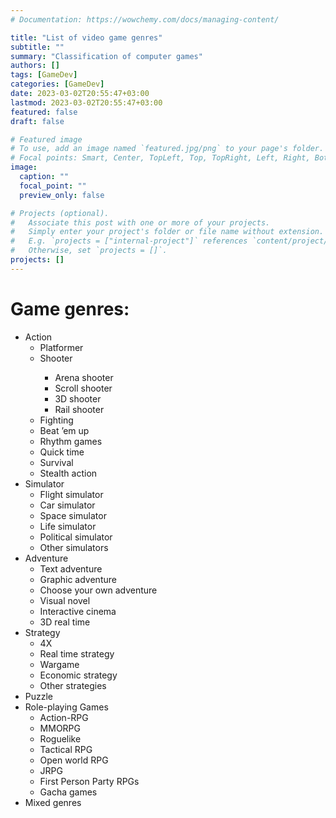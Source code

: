```yaml
---
# Documentation: https://wowchemy.com/docs/managing-content/

title: "List of video game genres"
subtitle: ""
summary: "Classification of computer games"
authors: []
tags: [GameDev]
categories: [GameDev]
date: 2023-03-02T20:55:47+03:00
lastmod: 2023-03-02T20:55:47+03:00
featured: false
draft: false

# Featured image
# To use, add an image named `featured.jpg/png` to your page's folder.
# Focal points: Smart, Center, TopLeft, Top, TopRight, Left, Right, BottomLeft, Bottom, BottomRight.
image:
  caption: ""
  focal_point: ""
  preview_only: false

# Projects (optional).
#   Associate this post with one or more of your projects.
#   Simply enter your project's folder or file name without extension.
#   E.g. `projects = ["internal-project"]` references `content/project/deep-learning/index.md`.
#   Otherwise, set `projects = []`.
projects: []
---
```




<h1>Game genres:</h1>
<ul>
<li>Action
<ul>
<li>Platformer</li>
<li>Shooter</li>
<ul>
<li>Arena shooter</li>
<li>Scroll shooter</li>
<li>3D shooter</li>
<li>Rail shooter</li>
</ul>
<li>Fighting</li>
<li>Beat ’em up</li>
<li>Rhythm games</li>
<li>Quick time</li>
<li>Survival</li>
<li>Stealth action</li>
</ul></li>
<li>Simulator
<ul>
<li>Flight simulator</li>
<li>Car simulator</li>
<li>Space simulator</li>
<li>Life simulator</li>
<li>Political simulator</li>
<li>Other simulators</li>
</ul></li>
<li>Adventure
<ul>
<li>Text adventure</li>
<li>Graphic adventure</li>
<li>Сhoose your own adventure</li>
<li>Visual novel</li>
<li>Interactive cinema</li>
<li>3D real time</li>
</ul></li>
<li>Strategy
<ul>
<li>4X</li>
<li>Real time strategy</li>
<li>Wargame</li>
<li>Economic strategy</li>
<li>Other strategies</li>
</ul></li>
<li>Puzzle</li>	
<li>Role-playing Games
<ul>
<li>Action-RPG</li>
<li>MMORPG</li>
<li>Roguelike</li>
<li>Tactical RPG</li>
<li>Open world RPG</li>
<li>JRPG</li>
<li>First Person Party RPGs</li>
<li>Gacha games</li>
</ul></li>
<li>Mixed genres</li></ul>
